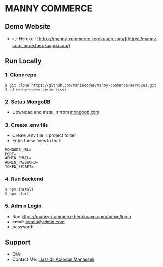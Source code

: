 # MANNY COMMERCE

## Demo Website

- 👉 Heroku : [https://manny-commerce.herokuapp.com/](https://manny-commerce.herokuapp.com/)

## Run Locally

### 1. Clone repo

```
$ git clone https://github.com/maniecodes/manny-commerce-services.git
$ cd manny-commerce-services
```

### 2. Setup MongoDB
 - Download and Install it from [mongodb.com](https://www.mongodb.com/try/download/community)

### 3. Create .env file
- Create .env file in project folder
- Enter these lines to that:

```
MONGODB_URL=
PORT=
ADMIN_EMAIL=
ADMIN_PASSWORD=
TOKEN_SECRET=
```

### 4. Run Backend

```
$ npm install
$ npm start
```

### 5. Admin Login

- Run https://manny-commerce.herokuapp.com/admin/login
- email: admin@admin.com
- password: 
## Support

- Q/A: 
- Contact Me: [Liassidji Abiodun Manasseh](mailto:manassehl9@gmail.com)

